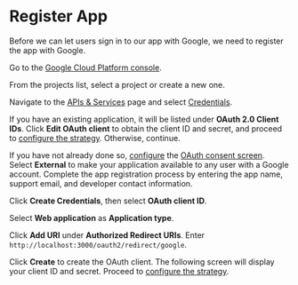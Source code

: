 # Register App

Before we can let users sign in to our app with Google, we need to register the
app with Google.

Go to the [Google Cloud Platform console](https://console.cloud.google.com/).

From the projects list, select a project or create a new one.

Navigate to the [APIs & Services](https://console.cloud.google.com/apis) page
and select [Credentials](https://console.cloud.google.com/apis/credentials).

If you have an existing application, it will be listed under **OAuth 2.0 Client
IDs**.  Click **Edit OAuth client** to obtain the client ID and secret, and
proceed to [configure the strategy](../configure/).  Otherwise, continue.

If you have not already done so, [configure](https://support.google.com/cloud/answer/10311615)
the [OAuth consent screen](https://console.cloud.google.com/apis/credentials/consent).
Select **External** to make your application available to any user with a Google
account.  Complete the app registration process by entering the app name,
support email, and developer contact information.

Click **Create Credentials**, then select **OAuth client ID**.

Select **Web application** as **Application type**.

Click **Add URI** under **Authorized Redirect URIs**.  Enter
`http://localhost:3000/oauth2/redirect/google`.

Click **Create** to create the OAuth client.  The following screen will display
your client ID and secret.  Proceed to [configure the strategy](../configure/).

